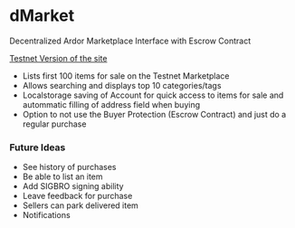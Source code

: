 # dMarket

Decentralized Ardor Marketplace Interface with Escrow Contract

[Testnet Version of the site](https://dnet.market/)
- Lists first 100 items for sale on the Testnet Marketplace
- Allows searching and displays top 10 categories/tags 
- Localstorage saving of Account for quick access to items for sale and autommatic filling of address field when buying
- Option to not use the Buyer Protection (Escrow Contract) and just do a regular purchase

### Future Ideas
- See history of purchases
- Be able to list an item
- Add SIGBRO signing ability
- Leave feedback for purchase
- Sellers can park delivered item
- Notifications
